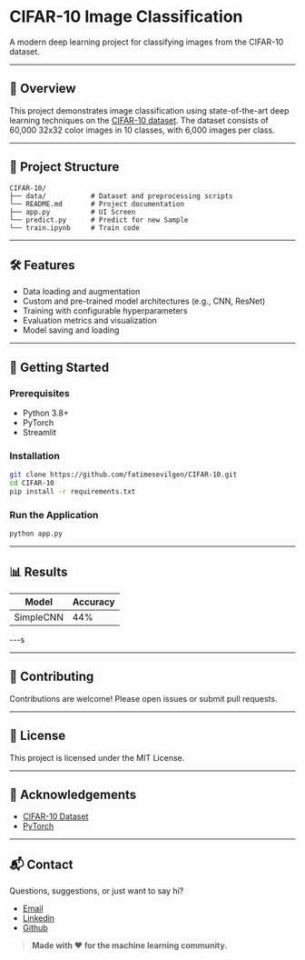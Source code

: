 # CIFAR-10 Image Classification

A modern deep learning project for classifying images from the CIFAR-10 dataset.

---

## 🚀 Overview

This project demonstrates image classification using state-of-the-art deep learning techniques on the [CIFAR-10 dataset](https://www.cs.toronto.edu/~kriz/cifar.html). The dataset consists of 60,000 32x32 color images in 10 classes, with 6,000 images per class.

---

## 📂 Project Structure

```
CIFAR-10/
├── data/           # Dataset and preprocessing scripts
└── README.md       # Project documentation
├── app.py          # UI Screen
└── predict.py      # Predict for new Sample
└── train.ipynb     # Train code

```

---

## 🛠️ Features

- Data loading and augmentation
- Custom and pre-trained model architectures (e.g., CNN, ResNet)
- Training with configurable hyperparameters
- Evaluation metrics and visualization
- Model saving and loading

---

## 🏁 Getting Started

### Prerequisites

- Python 3.8+
- PyTorch
- Streamlit

### Installation

```bash
git clone https://github.com/fatimesevilgen/CIFAR-10.git
cd CIFAR-10
pip install -r requirements.txt
```

### Run the Application

```bash
python app.py
```

---

## 📊 Results

| Model    | Accuracy |
|----------|----------|
| SimpleCNN| 44%      |

---s

---

## 🤝 Contributing

Contributions are welcome! Please open issues or submit pull requests.

---

## 📄 License

This project is licensed under the MIT License.

---

## 🙏 Acknowledgements

- [CIFAR-10 Dataset](https://www.cs.toronto.edu/~kriz/cifar.html)
- [PyTorch](https://pytorch.org/)

---

## 📬 Contact
Questions, suggestions, or just want to say hi?

- [Email](fatimesevilen@gmail.com)
- [Linkedin](https://www.linkedin.com/in/fatimesevilgen1/)
- [Github](https://github.com/fatimesevilgen)

> **Made with ❤️ for the machine learning community.**